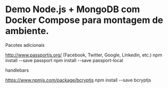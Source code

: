 # Demo Node.js + MongoDB com Docker Compose para montagem de ambiente.

Pacotes adicionais

http://www.passportjs.org/ (Facebook, Twitter, Google, Linkedin, etc.)
npm install --save passport
npm install --save passport-local

handlebars

https://www.npmjs.com/package/bcryptjs
npm install --save bcryptjs